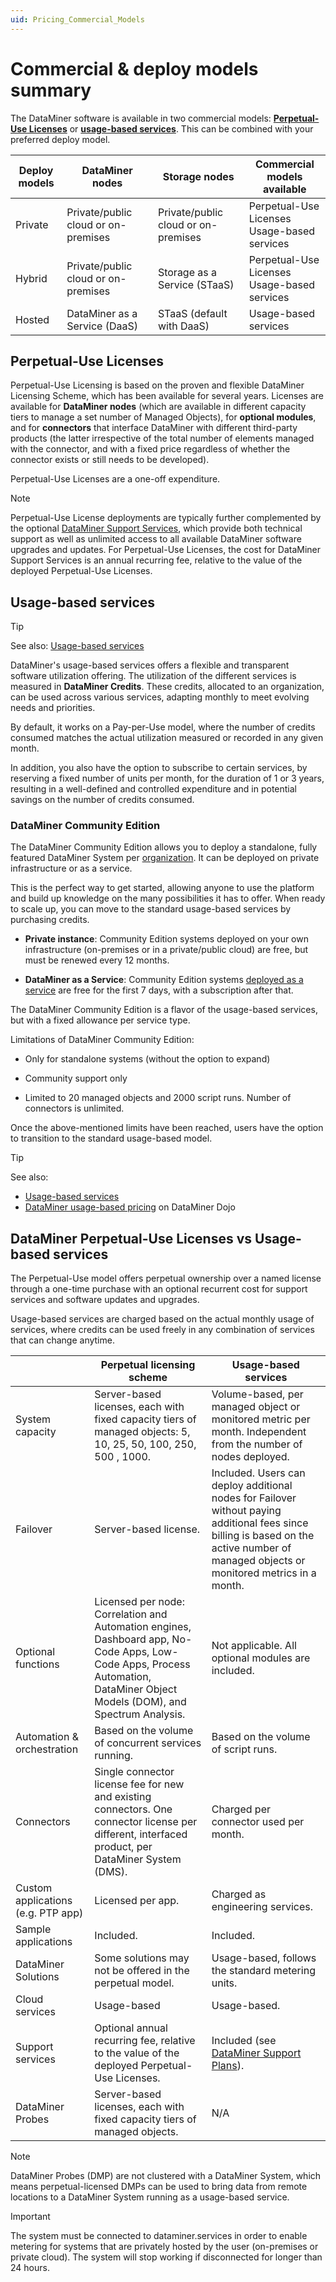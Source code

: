 ```yaml
---
uid: Pricing_Commercial_Models
---
```


# Commercial & deploy models summary

The DataMiner software is available in two commercial models: [**Perpetual-Use Licenses**](xref:Pricing_Perpetual_Use_Licensing) or [**usage-based services**](xref:Pricing_Usage_based_service). This can be combined with your preferred deploy model.

| Deploy models | DataMiner nodes | Storage nodes | Commercial models available |
|--|--|--|--|
| Private | Private/public cloud or on-premises | Private/public cloud or on-premises | Perpetual-Use Licenses<br>Usage-based services |
| Hybrid  | Private/public cloud or on-premises | Storage as a Service (STaaS) | Perpetual-Use Licenses<br>Usage-based services |
| Hosted  | DataMiner as a Service (DaaS) |  STaaS (default with DaaS) | Usage-based services |

## Perpetual-Use Licenses

Perpetual-Use Licensing is based on the proven and flexible DataMiner Licensing Scheme, which has been available for several years. Licenses are available for **DataMiner nodes** (which are available in different capacity tiers to manage a set number of Managed Objects), for **optional modules**, and for **connectors** that interface DataMiner with different third-party products (the latter irrespective of the total number of elements managed with the connector, and with a fixed price regardless of whether the connector exists or still needs to be developed).

Perpetual-Use Licenses are a one-off expenditure.

> [!NOTE]
> Perpetual-Use License deployments are typically further complemented by the optional [DataMiner Support Services](xref:Overview_Support_DMS_M_and_S), which provide both technical support as well as unlimited access to all available DataMiner software upgrades and updates. For Perpetual-Use Licenses, the cost for DataMiner Support Services is an annual recurring fee, relative to the value of the deployed Perpetual-Use Licenses.

## Usage-based services

> [!TIP]
> See also: [Usage-based services](xref:Pricing_Usage_based_service)

DataMiner's usage-based services offers a flexible and transparent software utilization offering. The utilization of the different services is measured in **DataMiner Credits**. These credits, allocated to an organization, can be used across various services, adapting monthly to meet evolving needs and priorities.

By default, it works on a Pay-per-Use model, where the number of credits consumed matches the actual utilization measured or recorded in any given month.

In addition, you also have the option to subscribe to certain services, by reserving a fixed number of units per month, for the duration of 1 or 3 years, resulting in a well-defined and controlled expenditure and in potential savings on the number of credits consumed.

### DataMiner Community Edition

The DataMiner Community Edition allows you to deploy a standalone, fully featured DataMiner System per [organization](xref:Pricing_Usage_based_service#organization). It can be deployed on private infrastructure or as a service.

This is the perfect way to get started, allowing anyone to use the platform and build up knowledge on the many possibilities it has to offer. When ready to scale up, you can move to the standard usage-based services by purchasing credits.

- **Private instance**: Community Edition systems deployed on your own infrastructure (on-premises or in a private/public cloud) are free, but must be renewed every 12 months.

- **DataMiner as a Service**: Community Edition systems [deployed as a service](xref:Creating_a_DMS_in_the_cloud) are free for the first 7 days, with a subscription after that.

The DataMiner Community Edition is a flavor of the usage-based services, but with a fixed allowance per service type.

Limitations of DataMiner Community Edition:

- Only for standalone systems (without the option to expand)

- Community support only

- Limited to 20 managed objects and 2000 script runs. Number of connectors is unlimited.

Once the above-mentioned limits have been reached, users have the option to transition to the standard usage-based model.

> [!TIP]
> See also:
>
> - [Usage-based services](xref:Pricing_Usage_based_service)
> - [DataMiner usage-based pricing](https://community.dataminer.services/usage-based-pricing/) on DataMiner Dojo

## DataMiner Perpetual-Use Licenses vs Usage-based services

The Perpetual-Use model offers perpetual ownership over a named license through a one-time purchase with an optional recurrent cost for support services and software updates and upgrades.

Usage-based services are charged based on the actual monthly usage of services, where credits can be used freely in any combination of services that can change anytime.

|         | Perpetual licensing scheme | Usage-based services |
|---------|----------------------------|----------------------|
| System capacity | Server-based licenses, each with fixed capacity tiers of managed objects: 5, 10, 25, 50, 100, 250, 500 , 1000. | Volume-based, per managed object or monitored metric per month. Independent from the number of nodes deployed. |
| Failover | Server-based license. | Included. Users can deploy additional nodes for Failover without paying additional fees since billing is based on the active number of managed objects or monitored metrics in a month. |
| Optional functions | Licensed per node: Correlation and Automation engines, Dashboard app, No-Code Apps, Low-Code Apps, Process Automation, DataMiner Object Models (DOM), and Spectrum Analysis. | Not applicable. All optional modules are included. |
| Automation & orchestration | Based on the volume of concurrent services running. | Based on the volume of script runs. |
| Connectors | Single connector license fee for new and existing connectors. One connector license per different, interfaced product, per DataMiner System (DMS). | Charged per connector used per month. |
| Custom applications (e.g. PTP app) | Licensed per app. | Charged as engineering services. |
| Sample applications | Included. | Included. |
| DataMiner Solutions | Some solutions may not be offered in the perpetual model.  | Usage-based, follows the standard metering units. |
| Cloud services | Usage-based | Usage-based. |
| Support services | Optional annual recurring fee, relative to the value of the deployed Perpetual-Use Licenses. | Included (see [DataMiner Support Plans](https://community.dataminer.services/support-services/)). |
| DataMiner Probes | Server-based licenses, each with fixed capacity tiers of managed objects.  | N/A |

> [!NOTE]
> DataMiner Probes (DMP) are not clustered with a DataMiner System, which means perpetual-licensed DMPs can be used to bring data from remote locations to a DataMiner System running as a usage-based service.

> [!IMPORTANT]
> The system must be connected to dataminer.services in order to enable metering for systems that are privately hosted by the user (on-premises or private cloud). The system will stop working if disconnected for longer than 24 hours.
